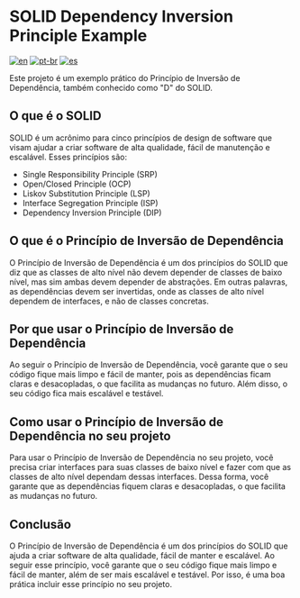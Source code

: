 # SOLID Dependency Inversion Principle Example

[![en](https://img.shields.io/badge/lang-en-red.svg)](https://github.com/bernardoveras/flutter_local_storage_dependency_inversion/blob/main/README.md)
[![pt-br](https://img.shields.io/badge/lang-pt--br-green.svg)](https://github.com/bernardoveras/flutter_local_storage_dependency_inversion/blob/main/README.pt-br.md)
[![es](https://img.shields.io/badge/lang-es-yellow.svg)](https://github.com/bernardoveras/flutter_local_storage_dependency_inversion/blob/main/README.es.md)

Este projeto é um exemplo prático do Princípio de Inversão de Dependência, também conhecido como "D" do SOLID.

## O que é o SOLID

SOLID é um acrônimo para cinco princípios de design de software que visam ajudar a criar software de alta qualidade, fácil de manutenção e escalável. Esses princípios são:

- Single Responsibility Principle (SRP)
- Open/Closed Principle (OCP)
- Liskov Substitution Principle (LSP)
- Interface Segregation Principle (ISP)
- Dependency Inversion Principle (DIP)

## O que é o Princípio de Inversão de Dependência

O Princípio de Inversão de Dependência é um dos princípios do SOLID que diz que as classes de alto nível não devem depender de classes de baixo nível, mas sim ambas devem depender de abstrações. Em outras palavras, as dependências devem ser invertidas, onde as classes de alto nível dependem de interfaces, e não de classes concretas.

## Por que usar o Princípio de Inversão de Dependência

Ao seguir o Princípio de Inversão de Dependência, você garante que o seu código fique mais limpo e fácil de manter, pois as dependências ficam claras e desacopladas, o que facilita as mudanças no futuro. Além disso, o seu código fica mais escalável e testável.

## Como usar o Princípio de Inversão de Dependência no seu projeto

Para usar o Princípio de Inversão de Dependência no seu projeto, você precisa criar interfaces para suas classes de baixo nível e fazer com que as classes de alto nível dependam dessas interfaces. Dessa forma, você garante que as dependências fiquem claras e desacopladas, o que facilita as mudanças no futuro.

## Conclusão

O Princípio de Inversão de Dependência é um dos princípios do SOLID que ajuda a criar software de alta qualidade, fácil de manter e escalável. Ao seguir esse princípio, você garante que o seu código fique mais limpo e fácil de manter, além de ser mais escalável e testável. Por isso, é uma boa prática incluir esse princípio no seu projeto.

